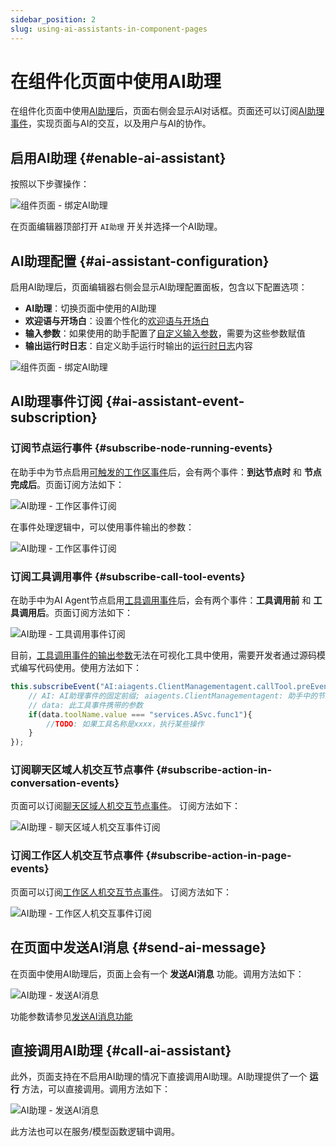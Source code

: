 ```yaml
---
sidebar_position: 2
slug: using-ai-assistants-in-component-pages
---
```


# 在组件化页面中使用AI助理
在组件化页面中使用[AI助理](../ai-assistant)后，页面右侧会显示AI对话框。页面还可以订阅[AI助理事件](../ai-assistant/ai-assistant-event)，实现页面与AI的交互，以及用户与AI的协作。

## 启用AI助理 {#enable-ai-assistant}
按照以下步骤操作：

![组件页面 - 绑定AI助理](./img/component-page-bind-assistant.png)

在页面编辑器顶部打开 `AI助理` 开关并选择一个AI助理。

## AI助理配置 {#ai-assistant-configuration}

启用AI助理后，页面编辑器右侧会显示AI助理配置面板，包含以下配置选项：
- **AI助理**：切换页面中使用的AI助理
- **欢迎语与开场白**：设置个性化的[欢迎语与开场白](../ai-assistant/welcome-message-and-opening)
- **输入参数**：如果使用的助手配置了[自定义输入参数](../ai-assistant/ai-assistant-input-output#input-args)，需要为这些参数赋值
- **输出运行时日志**：自定义助手运行时输出的[运行时日志](../ai-assistant/ai-assistant-input-output#message-output)内容

![组件页面 - 绑定AI助理](./img/component-page-assistant-config.png)


## AI助理事件订阅 {#ai-assistant-event-subscription}

### 订阅节点运行事件 {#subscribe-node-running-events}
在助手中为节点启用[可触发的工作区事件](../ai-assistant/ai-assistant-event#node-running-events)后，会有两个事件：**到达节点时** 和 **节点完成后**。页面订阅方法如下：

![AI助理 - 工作区事件订阅](./img/assistant-workspace-event-subscribe.png)

在事件处理逻辑中，可以使用事件输出的参数：

![AI助理 - 工作区事件订阅](./img/assistant-workspace-event-args.png)

### 订阅工具调用事件 {#subscribe-call-tool-events}

在助手中为AI Agent节点启用[工具调用事件](../ai-assistant/ai-assistant-event#agent-call-tool-events)后，会有两个事件：**工具调用前** 和 **工具调用后**。页面订阅方法如下：

![AI助理 - 工具调用事件订阅](./img/assistant-workspace-tool-event.png)

目前，[工具调用事件的输出参数](../ai-assistant/ai-assistant-event#agent-call-tool-events)无法在可视化工具中使用，需要开发者通过源码模式编写代码使用。使用方法如下：
```javascript
this.subscribeEvent("AI:aiagents.ClientManagementagent.callTool.preEvent", async ({ data}) => {
    // AI: AI助理事件的固定前缀; aiagents.ClientManagementagent: 助手中的节点ID; callTool.preEvent: 工具调用前事件, callTool.postEvent: 工具调用后事件
    // data: 此工具事件携带的参数
    if(data.toolName.value === "services.ASvc.func1"){
        //TODO: 如果工具名称是xxxx，执行某些操作 
    }
});
```

### 订阅聊天区域人机交互节点事件 {#subscribe-action-in-conversation-events}
页面可以订阅[聊天区域人机交互节点事件](../ai-assistant/ai-assistant-event#chat-area-human-machine-interaction-events)。
订阅方法如下：

![AI助理 - 聊天区域人机交互事件订阅](./img/assistant-chat-event.png)

### 订阅工作区人机交互节点事件 {#subscribe-action-in-page-events}
页面可以订阅[工作区人机交互节点事件](../ai-assistant/ai-assistant-event#action-in-page-events)。
订阅方法如下：

![AI助理 - 工作区人机交互事件订阅](./img/assistant-uiinterrupt-event.png)

## 在页面中发送AI消息 {#send-ai-message}

在页面中使用AI助理后，页面上会有一个 **发送AI消息** 功能。调用方法如下：

![AI助理 - 发送AI消息](./img/send-ai-message.png)

功能参数请参见[发送AI消息功能](../ai-assistant/ai-assistant-api-exposure#send-ai-message)


## 直接调用AI助理 {#call-ai-assistant}

此外，页面支持在不启用AI助理的情况下直接调用AI助理。AI助理提供了一个 **运行** 方法，可以直接调用。调用方法如下：

![AI助理 - 发送AI消息](./img/call-assistant.png)

此方法也可以在服务/模型函数逻辑中调用。
